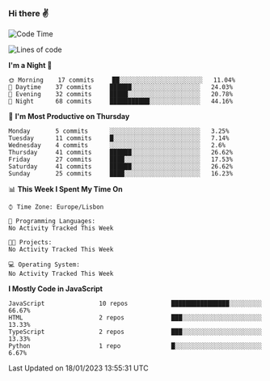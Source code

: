 ### Hi there :v:

<!--
**eusebioaddsilva/eusebioaddsilva** is a ✨ _special_ ✨ repository because its `README.md` (this file) appears on your GitHub profile.

<!--START_SECTION:waka-->
![Code Time](http://img.shields.io/badge/Code%20Time-35%20hrs%2012%20mins-blue)

![Lines of code](https://img.shields.io/badge/From%20Hello%20World%20I%27ve%20Written-658%20Thousand%20lines%20of%20code-blue)

**I'm a Night 🦉** 

```text
🌞 Morning    17 commits     ██░░░░░░░░░░░░░░░░░░░░░░░   11.04% 
🌆 Daytime    37 commits     ██████░░░░░░░░░░░░░░░░░░░   24.03% 
🌃 Evening    32 commits     █████░░░░░░░░░░░░░░░░░░░░   20.78% 
🌙 Night      68 commits     ███████████░░░░░░░░░░░░░░   44.16%

```
📅 **I'm Most Productive on Thursday** 

```text
Monday       5 commits      ░░░░░░░░░░░░░░░░░░░░░░░░░   3.25% 
Tuesday      11 commits     █░░░░░░░░░░░░░░░░░░░░░░░░   7.14% 
Wednesday    4 commits      ░░░░░░░░░░░░░░░░░░░░░░░░░   2.6% 
Thursday     41 commits     ██████░░░░░░░░░░░░░░░░░░░   26.62% 
Friday       27 commits     ████░░░░░░░░░░░░░░░░░░░░░   17.53% 
Saturday     41 commits     ██████░░░░░░░░░░░░░░░░░░░   26.62% 
Sunday       25 commits     ████░░░░░░░░░░░░░░░░░░░░░   16.23%

```


📊 **This Week I Spent My Time On** 

```text
⌚︎ Time Zone: Europe/Lisbon

💬 Programming Languages: 
No Activity Tracked This Week

🐱‍💻 Projects: 
No Activity Tracked This Week

💻 Operating System: 
No Activity Tracked This Week

```

**I Mostly Code in JavaScript** 

```text
JavaScript               10 repos            ████████████████░░░░░░░░░   66.67% 
HTML                     2 repos             ███░░░░░░░░░░░░░░░░░░░░░░   13.33% 
TypeScript               2 repos             ███░░░░░░░░░░░░░░░░░░░░░░   13.33% 
Python                   1 repo              █░░░░░░░░░░░░░░░░░░░░░░░░   6.67%

```



 Last Updated on 18/01/2023 13:55:31 UTC
<!--END_SECTION:waka-->

